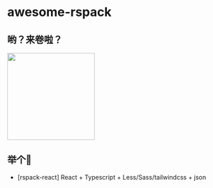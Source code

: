 # awesome-rspack
## 哟？来卷啦？
<img src="https://www.rspack.dev/static/image/logo.3e8bcb7e.png" width="200" height="200"/>

## 举个🌰
- [rspack-react]  React + Typescript + Less/Sass/tailwindcss + json


